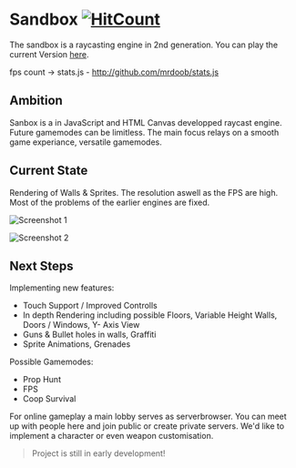 # Sandbox [![HitCount](http://hits.dwyl.io/Nichtgian/sandbox.svg)](http://hits.dwyl.io/Nichtgian/sandbox)
The sandbox is a raycasting engine in 2nd generation.
You can play the current Version [here](https://nichtgian.github.io/sandbox/).

fps count -> stats.js - http://github.com/mrdoob/stats.js

## Ambition
Sanbox is a in JavaScript and HTML Canvas developped raycast engine.
Future gamemodes can be limitless. The main focus relays on a smooth game experiance,
versatile gamemodes. 

## Current State
Rendering of Walls & Sprites. The resolution aswell as the FPS are high.
Most of the problems of the earlier engines are fixed.

![Screenshot 1](assets/screenshot1.JPG)

![Screenshot 2](assets/screenshot2.JPG)

## Next Steps
Implementing new features: 

- Touch Support / Improved Controlls
- In depth Rendering including possible Floors, Variable Height Walls, Doors / Windows, Y- Axis View
- Guns & Bullet holes in walls, Graffiti
- Sprite Animations, Grenades

Possible Gamemodes:

- Prop Hunt
- FPS
- Coop Survival

For online gameplay a main lobby serves as serverbrowser. You can meet up with people here and join
public or create private servers. We'd like to implement a character or even weapon customisation. 

> Project is still in early development!